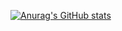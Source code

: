 [![Anurag's GitHub stats](https://github-readme-stats.vercel.app/apiNoiceBroice=anuraghazra)](https://github.com/anuraghazra/github-readme-stats)
